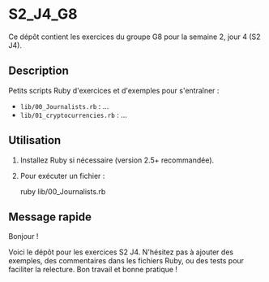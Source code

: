 # S2_J4_G8

Ce dépôt contient les exercices du groupe G8 pour la semaine 2, jour 4 (S2 J4).

Description
-----------
Petits scripts Ruby d'exercices et d'exemples pour s'entraîner :
- `lib/00_Journalists.rb` : ...
- `lib/01_cryptocurrencies.rb` : ...

Utilisation
----------
1. Installez Ruby si nécessaire (version 2.5+ recommandée).
2. Pour exécuter un fichier :

   ruby lib/00_Journalists.rb

Message rapide
--------------
Bonjour !

Voici le dépôt pour les exercices S2 J4. N'hésitez pas à ajouter des exemples, des commentaires dans les fichiers Ruby, ou des tests pour faciliter la relecture. Bon travail et bonne pratique !
